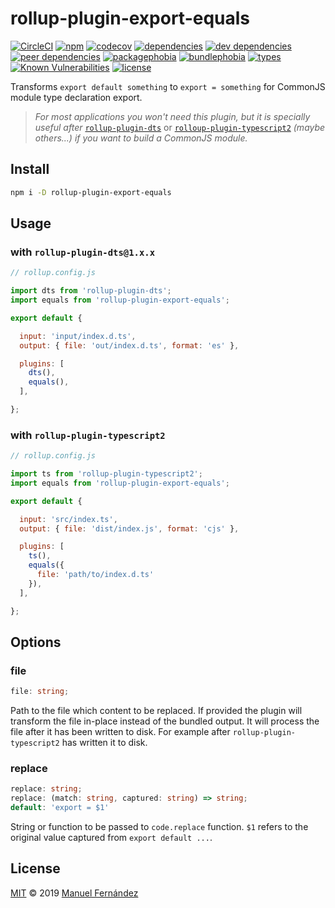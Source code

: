 # rollup-plugin-export-equals

[![CircleCI](https://circleci.com/gh/manferlo81/rollup-plugin-export-equals.svg?style=svg)](https://circleci.com/gh/manferlo81/rollup-plugin-export-equals) [![npm](https://badgen.net/npm/v/rollup-plugin-export-equals)](https://www.npmjs.com/package/rollup-plugin-export-equals) [![codecov](https://codecov.io/gh/manferlo81/rollup-plugin-export-equals/branch/master/graph/badge.svg)](https://codecov.io/gh/manferlo81/rollup-plugin-export-equals) [![dependencies](https://badgen.net/david/dep/manferlo81/rollup-plugin-export-equals)](https://david-dm.org/manferlo81/rollup-plugin-export-equals) [![dev dependencies](https://badgen.net/david/dev/manferlo81/rollup-plugin-export-equals)](https://david-dm.org/manferlo81/rollup-plugin-export-equals?type=dev) [![peer dependencies](https://badgen.net/david/peer/manferlo81/rollup-plugin-export-equals)](https://david-dm.org/manferlo81/rollup-plugin-export-equals?type=peer) [![packagephobia](https://badgen.net/packagephobia/install/rollup-plugin-export-equals)](https://packagephobia.now.sh/result?p=rollup-plugin-export-equals) [![bundlephobia](https://badgen.net/bundlephobia/min/rollup-plugin-export-equals)](https://bundlephobia.com/result?p=rollup-plugin-export-equals) [![types](https://img.shields.io/npm/types/rollup-plugin-export-equals.svg)](https://github.com/microsoft/typescript) [![Known Vulnerabilities](https://snyk.io/test/github/manferlo81/rollup-plugin-export-equals/badge.svg?targetFile=package.json)](https://snyk.io/test/github/manferlo81/rollup-plugin-export-equals?targetFile=package.json) [![license](https://badgen.net/github/license/manferlo81/rollup-plugin-export-equals)](LICENSE)

Transforms `export default something` to `export = something` for CommonJS module type declaration export.

> *For most applications you won't need this plugin, but it is specially useful after* [`rollup-plugin-dts`](https://github.com/Swatinem/rollup-plugin-dts) or [`rolloup-plugin-typescript2`](https://github.com/ezolenko/rollup-plugin-typescript2) *(maybe others...) if you want to build a CommonJS module.*

## Install

```bash
npm i -D rollup-plugin-export-equals
```

## Usage

### with `rollup-plugin-dts@1.x.x`

```javascript
// rollup.config.js

import dts from 'rollup-plugin-dts';
import equals from 'rollup-plugin-export-equals';

export default {

  input: 'input/index.d.ts',
  output: { file: 'out/index.d.ts', format: 'es' },

  plugins: [
    dts(),
    equals(),
  ],

};
```

### with `rollup-plugin-typescript2`

```javascript
// rollup.config.js

import ts from 'rollup-plugin-typescript2';
import equals from 'rollup-plugin-export-equals';

export default {

  input: 'src/index.ts',
  output: { file: 'dist/index.js', format: 'cjs' },

  plugins: [
    ts(),
    equals({
      file: 'path/to/index.d.ts'
    }),
  ],

};
```

## Options

### file

```typescript
file: string;
```

Path to the file which content to be replaced. If provided the plugin will transform the file in-place instead of the bundled output. It will process the file after it has been written to disk. For example after `rollup-plugin-typescript2` has written it to disk.

### replace

```typescript
replace: string;
replace: (match: string, captured: string) => string;
default: 'export = $1'
```

String or function to be passed to `code.replace` function. `$1` refers to the original value captured from `export default ...`.

## License

[MIT](LICENSE) &copy; 2019 [Manuel Fernández](https://github.com/manferlo81)
